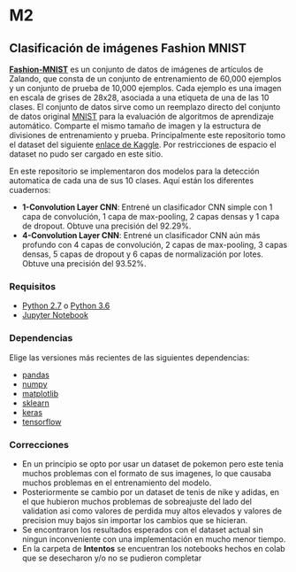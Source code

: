 # M2

## Clasificación de imágenes Fashion MNIST

**[Fashion-MNIST](https://github.com/zalandoresearch/fashion-mnist)** es un conjunto de datos de imágenes de artículos de Zalando, que consta de un conjunto de entrenamiento de 60,000 ejemplos y un conjunto de prueba de 10,000 ejemplos. Cada ejemplo es una imagen en escala de grises de 28x28, asociada a una etiqueta de una de las 10 clases. El conjunto de datos sirve como un reemplazo directo del conjunto de datos original [MNIST](http://yann.lecun.com/exdb/mnist/) para la evaluación de algoritmos de aprendizaje automático. Comparte el mismo tamaño de imagen y la estructura de divisiones de entrenamiento y prueba. Principalmente este repositorio tomo el dataset del siguiente [enlace de Kaggle](https://www.kaggle.com/datasets/zalando-research/fashionmnist). Por restricciones de espacio el dataset no pudo ser cargado en este sitio.

En este repositorio se implementaron dos modelos para la detección automatica de cada una de sus 10 clases.
Aquí están los diferentes cuadernos:

* **1-Convolution Layer CNN**: Entrené un clasificador CNN simple con 1 capa de convolución, 1 capa de max-pooling, 2 capas densas y 1 capa de dropout. Obtuve una precisión del 92.29%.
* **4-Convolution Layer CNN**: Entrené un clasificador CNN aún más profundo con 4 capas de convolución, 2 capas de max-pooling, 3 capas densas, 5 capas de dropout y 6 capas de normalización por lotes. Obtuve una precisión del 93.52%.

### Requisitos

* [Python 2.7](https://www.python.org/download/releases/2.7/) o [Python 3.6](https://www.python.org/downloads/release/python-360/)
* [Jupyter Notebook](http://jupyter.org/)

### Dependencias

Elige las versiones más recientes de las siguientes dependencias:

* [pandas](https://pandas.pydata.org/)
* [numpy](http://www.numpy.org/)
* [matplotlib](https://matplotlib.org/)
* [sklearn](http://scikit-learn.org/stable/)
* [keras](https://keras.io/)
* [tensorflow](https://www.tensorflow.org/)

### Correcciones
* En un principio se opto por usar un dataset de pokemon pero este tenia muchos problemas con el formato de sus imagenes, lo que causaba muchos problemas en el entrenamiento del modelo.
* Posteriormente se cambio por un dataset de tenis de nike y adidas, en el que hubieron muchos problemas de sobreajuste del lado del validation asi como valores de perdida muy altos elevados y valores de precision muy bajos sin importar los cambios que se hicieran.
* Se encontraron los resultados esperados con el dataset actual sin ningun inconveniente con una implementación en mucho menor tiempo.
* En la carpeta de **Intentos** se encuentran los notebooks hechos en colab que se desecharon y/o no se pudieron completar

